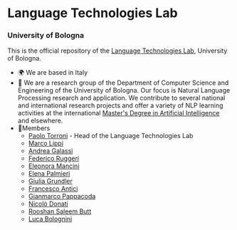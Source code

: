 # Language Technologies Lab 
### University of Bologna 

This is the official repository of the [Language Technologies Lab](https://site.unibo.it/nlp/en), University of Bologna.

* 🌍 We are based in Italy
* 🔭 We are a research group of the Department of Computer Science and Engineering of the University of Bologna. Our focus is Natural Language Processing research and application. We contribute to several national and international research projects and offer a variety of NLP learning activities at the international [Master's Degree in Artificial Intelligence](https://corsi.unibo.it/2cycle/artificial-intelligence) and elsewhere.
* 👤Members 
  * [Paolo Torroni](https://www.unibo.it/sitoweb/p.torroni/en) - Head of the Language Technologies Lab
  * [Marco Lippi](http://personale.unimore.it/rubrica/dettaglio/marco.lippi)
  * [Andrea Galassi](https://www.unibo.it/sitoweb/a.galassi/en)
  * [Federico Ruggeri](https://www.unibo.it/sitoweb/federico.ruggeri6/en)
  * [Eleonora Mancini](https://www.unibo.it/sitoweb/e.mancini/en)
  * [Elena Palmieri](https://www.unibo.it/sitoweb/e.palmieri/en)
  * [Giulia Grundler](https://www.unibo.it/sitoweb/giulia.grundler2/en)
  * [Francesco Antici](https://www.unibo.it/sitoweb/francesco.antici/en)
  * [Gianmarco Pappacoda](https://www.unibo.it/sitoweb/gianmarco.pappacoda/en)
  * [Nicolò Donati](https://www.unibo.it/sitoweb/n.donati/en)
  * [Rooshan Saleem Butt](https://www.unibo.it/sitoweb/rooshan.saleembutt/en)
  * [Luca Bolognini](https://www.unibo.it/sitoweb/luca.bolognini6)
